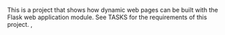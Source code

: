 This is a project that shows how dynamic web pages can be built with the Flask web application module. See TASKS for the requirements of this project.  <Onuora Ebube Ebuka> , <Henry Chukwu MOnday>
